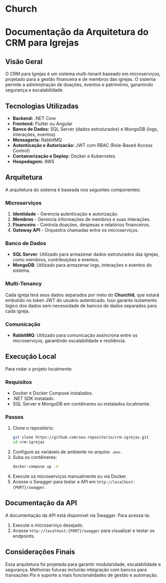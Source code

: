 # Church

# Documentação da Arquitetura do CRM para Igrejas

## Visão Geral
O CRM para Igrejas é um sistema multi-tenant baseado em microserviços, projetado para a gestão financeira e de membros das igrejas. O sistema permite a administração de doações, eventos e patrimônio, garantindo segurança e escalabilidade.

## Tecnologias Utilizadas
- **Backend:** .NET Core
- **Frontend:** Flutter ou Angular
- **Banco de Dados:** SQL Server (dados estruturados) e MongoDB (logs, interações, eventos)
- **Mensageria:** RabbitMQ
- **Autenticação e Autorizacão:** JWT com RBAC (Role-Based Access Control)
- **Containerização e Deploy:** Docker e Kubernetes
- **Hospedagem:** AWS

## Arquitetura
A arquitetura do sistema é baseada nos seguintes componentes:

### Microserviços
1. **Identidade** - Gerencia autenticação e autorização.
2. **Membros** - Gerencia informações de membros e suas interações.
3. **Financeiro** - Controla doações, despesas e relatórios financeiros.
4. **Gateway API** - Orquestra chamadas entre os microserviços.

### Banco de Dados
- **SQL Server**: Utilizado para armazenar dados estruturados das igrejas, como membros, contribuições e eventos.
- **MongoDB**: Utilizado para armazenar logs, interações e eventos do sistema.

### Multi-Tenancy
Cada igreja terá seus dados separados por meio do **ChurchId**, que estará embutido no token JWT do usuário autenticado. Isso garante isolamento lógico dos dados sem necessidade de bancos de dados separados para cada igreja.

### Comunicação
- **RabbitMQ**: Utilizado para comunicação assíncrona entre os microserviços, garantindo escalabilidade e resiliência.

## Execução Local
Para rodar o projeto localmente:

### Requisitos
- Docker e Docker Compose instalados.
- .NET SDK instalado.
- SQL Server e MongoDB em contêineres ou instalados localmente.

### Passos
1. Clone o repositório:
   ```bash
   git clone https://github.com/seu-repositorio/crm-igrejas.git
   cd crm-igrejas
   ```
2. Configure as variáveis de ambiente no arquivo `.env`.
3. Suba os contêineres:
   ```bash
   docker-compose up -d
   ```
4. Execute os microserviços manualmente ou via Docker.
5. Acesse o Swagger para testar a API em `http://localhost:{PORT}/swagger`.

## Documentação da API
A documentação da API está disponível via Swagger. Para acessá-la:
1. Execute o microserviço desejado.
2. Acesse `http://localhost:{PORT}/swagger` para visualizar e testar os endpoints.

## Considerações Finais
Essa arquitetura foi projetada para garantir modularidade, escalabilidade e segurança. Melhorias futuras incluirão integração com bancos para transações Pix e suporte a mais funcionalidades de gestão e automação.

